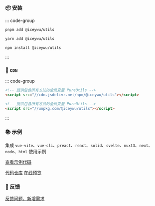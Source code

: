 
### 📦 安装

::: code-group

```bash [pnpm]
pnpm add @iceywu/utils
```

```bash [yarn]
yarn add @iceywu/utils
```

```bash [npm]
npm install @iceywu/utils
```

:::

### 📡 `CDN`

::: code-group

```html [jsdelivr]
<!-- 提供包含所有方法的全局变量 PureUtils -->
<script src="//cdn.jsdelivr.net/npm/@iceywu/utils"></script>
```

```html [unpkg]
<!-- 提供包含所有方法的全局变量 PureUtils -->
<script src="//unpkg.com/@iceywu/utils"></script>
```

:::

### 📚 示例

集成 `vue-vite`、`vue-cli`、`preact`、`react`、`solid`、`svelte`、`nuxt3`、`next`、`node`、`html` 使用示例

[查看示例代码](https://github.com/IceyWu/utils/tree/master/playgrounds)

[代码仓库](https://github.com/IceyWu/utils) [在线预览](https://pure-admin.github.io/pure-admin-utils-nuxt3/)

### 🤔 反馈

[反馈问题、新增需求](https://github.com/IceyWu/utils/issues/new)


